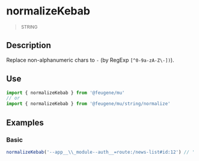 # normalizeKebab

> <small>STRING</small>

## Description

Replace non-alphanumeric chars to `-` (by RegExp `[^0-9a-zA-Z\-])`).

## Use

```js
import { normalizeKebab } from '@feugene/mu'
// or
import { normalizeKebab } from '@feugene/mu/string/normalize'
```

## Examples

### Basic

```js
normalizeKebab('--app__\\_module--auth__=route:/news-list#id:12') // ''app-module-auth-route-news-list-id-12''
```

